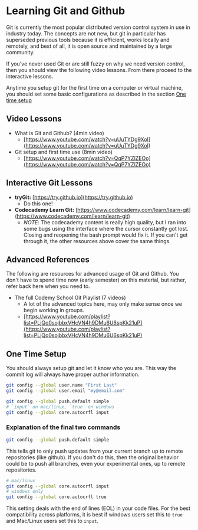 
# Learning Git and Github

Git is currently the most popular distributed version control system in use in industry today. The concepts are not new, but git in particular has superseded previous tools because it is efficient, works locally and remotely, and best of all, it is open source and maintained by a large community.

If you've never used Git or are still fuzzy on why we need version control, then you should view the following video lessons. From there proceed to the interactive lessons. 

Anytime you setup git for the first time on a computer or virtual machine, you should set some basic configurations as described in the section [One time setup](#one-time-setup)


## Video Lessons
* What is Git and Github? (4min video)
    - [https://www.youtube.com/watch?v=uUuTYDg9XoI](https://www.youtube.com/watch?v=uUuTYDg9XoI)
* Git setup and first time use (8min video)
    - [https://www.youtube.com/watch?v=QqP7YZlZEOo](https://www.youtube.com/watch?v=QqP7YZlZEOo)


## Interactive Git Lessons
* **tryGit:** [https://try.github.io](https://try.github.io)
    - Do this one!
* **Codecademy Learn Git:** [https://www.codecademy.com/learn/learn-git](https://www.codecademy.com/learn/learn-git)
    - _NOTE_: The codecademy content is really high quality, but I ran into some bugs using the interface where the cursor constantly got lost. Closing and reopening the bash prompt would fix it. If you can't get through it, the other resources above cover the same things


## Advanced References
The following are resources for advanced usage of Git and Github. You don't have to spend time now (early semester) on this material, but rather, refer back here when you need to.

* The full Codemy School Git Playlist (7 videos)
    - A lot of the advanced topics here, may only make sense once we begin working in groups.
    - [https://www.youtube.com/playlist?list=PLjQo0sojbbxVHcVN4h9DMu6U6spKk21uP](https://www.youtube.com/playlist?list=PLjQo0sojbbxVHcVN4h9DMu6U6spKk21uP)


## One Time Setup

You should always setup git and let it know who you are. This way the commit log will always have proper author information.

```bash
git config --global user.name "First Last"
git config --global user.email "my@email.com"

git config --global push.default simple
# `input` on mac/linux, `true` on windows
git config --global core.autocrfl input
```

### Explanation of the final two commands
```bash
git config --global push.default simple
```

This tells git to only push updates from your current branch up to remote repositories (like github). If you don't do this, then the original behavior could be to push all branches, even your experimental ones, up to remote repositories.

```bash
# mac/linux
git config --global core.autocrfl input
# windows only
git config --global core.autocrfl true
```

This setting deals with the end of lines (EOL) in your code files. For the best compatibility across platforms, it is best if windows users set this to `true` and Mac/Linux users set this to `input`.


